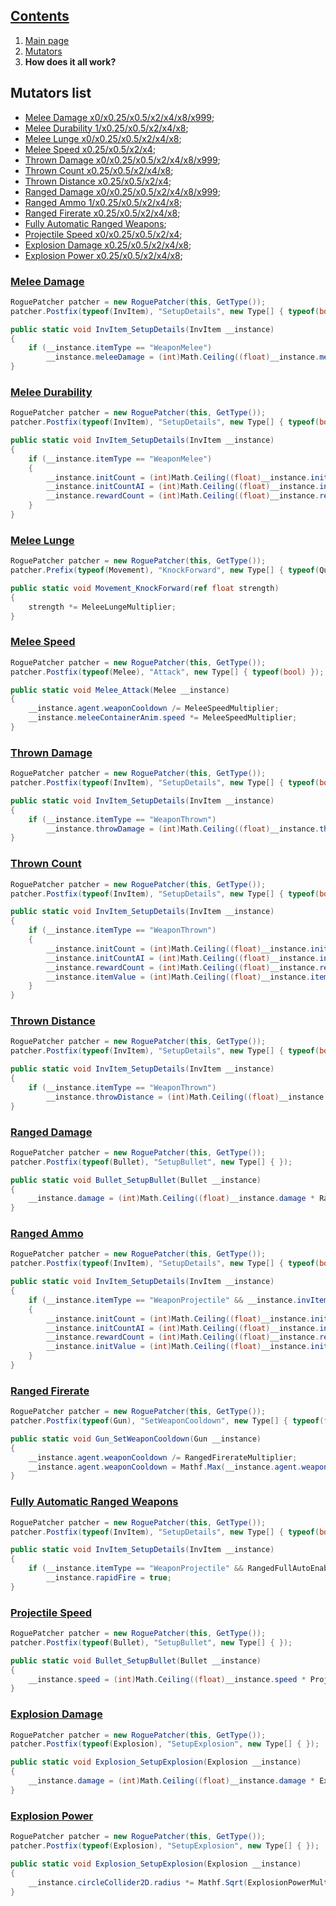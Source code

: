 ## [Contents](https://github.com/Abbysssal/aToM) ##

1. [Main page](https://github.com/Abbysssal/aToM/blob/master/README.md)
2. [Mutators](https://github.com/Abbysssal/aToM/blob/master/Mutators.md)
3. **How does it all work?**

## Mutators list ##

* [Melee Damage x0/x0.25/x0.5/x2/x4/x8/x999](https://github.com/Abbysssal/aToM/blob/master/HowItWorks.md#melee-damage);
* [Melee Durability 1/x0.25/x0.5/x2/x4/x8](https://github.com/Abbysssal/aToM/blob/master/HowItWorks.md#melee-durability);
* [Melee Lunge x0/x0.25/x0.5/x2/x4/x8](https://github.com/Abbysssal/aToM/blob/master/HowItWorks.md#melee-lunge);
* [Melee Speed x0.25/x0.5/x2/x4](https://github.com/Abbysssal/aToM/blob/master/HowItWorks.md#melee-speed);
* [Thrown Damage x0/x0.25/x0.5/x2/x4/x8/x999](https://github.com/Abbysssal/aToM/blob/master/HowItWorks.md#thrown-damage);
* [Thrown Count x0.25/x0.5/x2/x4/x8](https://github.com/Abbysssal/aToM/blob/master/HowItWorks.md#thrown-count);
* [Thrown Distance x0.25/x0.5/x2/x4](https://github.com/Abbysssal/aToM/blob/master/HowItWorks.md#thrown-distance);
* [Ranged Damage x0/x0.25/x0.5/x2/x4/x8/x999](https://github.com/Abbysssal/aToM/blob/master/HowItWorks.md#ranged-damage);
* [Ranged Ammo 1/x0.25/x0.5/x2/x4/x8](https://github.com/Abbysssal/aToM/blob/master/HowItWorks.md#ranged-ammo);
* [Ranged Firerate x0.25/x0.5/x2/x4/x8](https://github.com/Abbysssal/aToM/blob/master/HowItWorks.md#ranged-firerate);
* [Fully Automatic Ranged Weapons](https://github.com/Abbysssal/aToM/blob/master/HowItWorks.md#fully-automatic-ranged-weapons);
* [Projectile Speed x0/x0.25/x0.5/x2/x4](https://github.com/Abbysssal/aToM/blob/master/HowItWorks.md#projectile-speed);
* [Explosion Damage x0.25/x0.5/x2/x4/x8](https://github.com/Abbysssal/aToM/blob/master/HowItWorks.md#explosion-damage);
* [Explosion Power x0.25/x0.5/x2/x4/x8](https://github.com/Abbysssal/aToM/blob/master/HowItWorks.md#explosion-power);

### [Melee Damage](https://github.com/Abbysssal/aToM/blob/master/Mutators.md#melee-damage) ###
```cs
RoguePatcher patcher = new RoguePatcher(this, GetType());
patcher.Postfix(typeof(InvItem), "SetupDetails", new Type[] { typeof(bool) });
```
```cs
public static void InvItem_SetupDetails(InvItem __instance)
{
    if (__instance.itemType == "WeaponMelee")
        __instance.meleeDamage = (int)Math.Ceiling((float)__instance.meleeDamage * MeleeDamageMultiplier);
}
```
### [Melee Durability](https://github.com/Abbysssal/aToM/blob/master/Mutators.md#melee-durability) ###
```cs
RoguePatcher patcher = new RoguePatcher(this, GetType());
patcher.Postfix(typeof(InvItem), "SetupDetails", new Type[] { typeof(bool) });
```
```cs
public static void InvItem_SetupDetails(InvItem __instance)
{
    if (__instance.itemType == "WeaponMelee")
    {
        __instance.initCount = (int)Math.Ceiling((float)__instance.initCount * MeleeDurabilityMultiplier);
        __instance.initCountAI = (int)Math.Ceiling((float)__instance.initCountAI * MeleeDurabilityMultiplier);
        __instance.rewardCount = (int)Math.Ceiling((float)__instance.rewardCount * MeleeDurabilityMultiplier);
	}
}
```
### [Melee Lunge](https://github.com/Abbysssal/aToM/blob/master/Mutators.md#melee-lunge) ###
```cs
RoguePatcher patcher = new RoguePatcher(this, GetType());
patcher.Prefix(typeof(Movement), "KnockForward", new Type[] { typeof(Quaternion), typeof(float), typeof(bool) });
```
```cs
public static void Movement_KnockForward(ref float strength)
{
    strength *= MeleeLungeMultiplier;
}
```
### [Melee Speed](https://github.com/Abbysssal/aToM/blob/master/Mutators.md#melee-speed) ###
```cs
RoguePatcher patcher = new RoguePatcher(this, GetType());
patcher.Postfix(typeof(Melee), "Attack", new Type[] { typeof(bool) });
```
```cs
public static void Melee_Attack(Melee __instance)
{
    __instance.agent.weaponCooldown /= MeleeSpeedMultiplier;
    __instance.meleeContainerAnim.speed *= MeleeSpeedMultiplier;
}
```
### [Thrown Damage](https://github.com/Abbysssal/aToM/blob/master/Mutators.md#thrown-damage) ###
```cs
RoguePatcher patcher = new RoguePatcher(this, GetType());
patcher.Postfix(typeof(InvItem), "SetupDetails", new Type[] { typeof(bool) });
```
```cs
public static void InvItem_SetupDetails(InvItem __instance)
{
    if (__instance.itemType == "WeaponThrown")
        __instance.throwDamage = (int)Math.Ceiling((float)__instance.throwDamage * ThrownDamageMultiplier);
}
```
### [Thrown Count](https://github.com/Abbysssal/aToM/blob/master/Mutators.md#thrown-count) ###
```cs
RoguePatcher patcher = new RoguePatcher(this, GetType());
patcher.Postfix(typeof(InvItem), "SetupDetails", new Type[] { typeof(bool) });
```
```cs
public static void InvItem_SetupDetails(InvItem __instance)
{
    if (__instance.itemType == "WeaponThrown")
    {
        __instance.initCount = (int)Math.Ceiling((float)__instance.initCount * ThrownCountMultiplier);
        __instance.initCountAI = (int)Math.Ceiling((float)__instance.initCountAI * ThrownCountMultiplier);
        __instance.rewardCount = (int)Math.Ceiling((float)__instance.rewardCount * ThrownCountMultiplier);
        __instance.itemValue = (int)Math.Ceiling((float)__instance.itemValue / ThrownCountMultiplier);
    }
}
```
### [Thrown Distance](https://github.com/Abbysssal/aToM/blob/master/Mutators.md#thrown-distance) ###
```cs
RoguePatcher patcher = new RoguePatcher(this, GetType());
patcher.Postfix(typeof(InvItem), "SetupDetails", new Type[] { typeof(bool) });
```
```cs
public static void InvItem_SetupDetails(InvItem __instance)
{
    if (__instance.itemType == "WeaponThrown")
        __instance.throwDistance = (int)Math.Ceiling((float)__instance.throwDistance * ThrownDistanceMultiplier);
}
```
### [Ranged Damage](https://github.com/Abbysssal/aToM/blob/master/Mutators.md#ranged-damage) ###
```cs
RoguePatcher patcher = new RoguePatcher(this, GetType());
patcher.Postfix(typeof(Bullet), "SetupBullet", new Type[] { });
```
```cs
public static void Bullet_SetupBullet(Bullet __instance)
{
    __instance.damage = (int)Math.Ceiling((float)__instance.damage * RangedDamageMultiplier);
}
```
### [Ranged Ammo](https://github.com/Abbysssal/aToM/blob/master/Mutators.md#ranged-ammo) ###
```cs
RoguePatcher patcher = new RoguePatcher(this, GetType());
patcher.Postfix(typeof(InvItem), "SetupDetails", new Type[] { typeof(bool) });
```
```cs
public static void InvItem_SetupDetails(InvItem __instance)
{
    if (__instance.itemType == "WeaponProjectile" && __instance.invItemName != "Taser")
    {
        __instance.initCount = (int)Math.Ceiling((float)__instance.initCount * RangedAmmoMultiplier);
        __instance.initCountAI = (int)Math.Ceiling((float)__instance.initCountAI * RangedAmmoMultiplier);
        __instance.rewardCount = (int)Math.Ceiling((float)__instance.rewardCount * RangedAmmoMultiplier);
        __instance.initValue = (int)Math.Ceiling((float)__instance.initValue / RangedAmmoMultiplier);
    }
}
```
### [Ranged Firerate](https://github.com/Abbysssal/aToM/blob/master/Mutators.md#ranged-firerate) ###
```cs
RoguePatcher patcher = new RoguePatcher(this, GetType());
patcher.Postfix(typeof(Gun), "SetWeaponCooldown", new Type[] { typeof(float), typeof(InvItem) });
```
```cs
public static void Gun_SetWeaponCooldown(Gun __instance)
{
    __instance.agent.weaponCooldown /= RangedFirerateMultiplier;
    __instance.agent.weaponCooldown = Mathf.Max(__instance.agent.weaponCooldown, 0.05f);
}
```
### [Fully Automatic Ranged Weapons](https://github.com/Abbysssal/aToM/blob/master/Mutators.md#fully-automatic-ranged-weapons) ###
```cs
RoguePatcher patcher = new RoguePatcher(this, GetType());
patcher.Postfix(typeof(InvItem), "SetupDetails", new Type[] { typeof(bool) });
```
```cs
public static void InvItem_SetupDetails(InvItem __instance)
{
    if (__instance.itemType == "WeaponProjectile" && RangedFullAutoEnabled)
        __instance.rapidFire = true;
}
```
### [Projectile Speed](https://github.com/Abbysssal/aToM/blob/master/Mutators.md#projectile-speed) ###
```cs
RoguePatcher patcher = new RoguePatcher(this, GetType());
patcher.Postfix(typeof(Bullet), "SetupBullet", new Type[] { });
```
```cs
public static void Bullet_SetupBullet(Bullet __instance)
{
    __instance.speed = (int)Math.Ceiling((float)__instance.speed * ProjectileSpeedMultiplier);
}
```
### [Explosion Damage](https://github.com/Abbysssal/aToM/blob/master/Mutators.md#explosion-damage) ###
```cs
RoguePatcher patcher = new RoguePatcher(this, GetType());
patcher.Postfix(typeof(Explosion), "SetupExplosion", new Type[] { });
```
```cs
public static void Explosion_SetupExplosion(Explosion __instance)
{
    __instance.damage = (int)Math.Ceiling((float)__instance.damage * ExplosionDamageMultiplier);
}
```
### [Explosion Power](https://github.com/Abbysssal/aToM/blob/master/Mutators.md#explosion-power) ###
```cs
RoguePatcher patcher = new RoguePatcher(this, GetType());
patcher.Postfix(typeof(Explosion), "SetupExplosion", new Type[] { });
```
```cs
public static void Explosion_SetupExplosion(Explosion __instance)
{
    __instance.circleCollider2D.radius *= Mathf.Sqrt(ExplosionPowerMultiplier);
}
```







